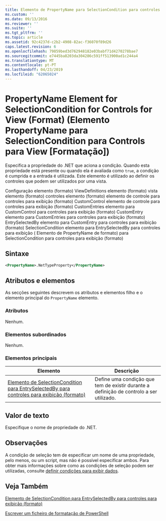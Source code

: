 ```yaml
---
title: Elemento de PropertyName para SelectionCondition para controles para exibição (formato) | Documentos da Microsoft
ms.custom: ''
ms.date: 09/13/2016
ms.reviewer: ''
ms.suite: ''
ms.tgt_pltfrm: ''
ms.topic: article
ms.assetid: 92c4237d-c2b2-4908-82ac-f36070f89d26
caps.latest.revision: 6
ms.openlocfilehash: 79859bed3d762948182e03babf71d4270278bae7
ms.sourcegitcommit: e7445ba8203da304286c591ff513900ad1c244a4
ms.translationtype: MT
ms.contentlocale: pt-PT
ms.lasthandoff: 04/23/2019
ms.locfileid: "62065024"
---
```

# <a name="propertyname-element-for-selectioncondition-for-controls-for-view-format"></a>PropertyName Element for SelectionCondition for Controls for View (Format) (Elemento PropertyName para SelectionCondition para Controls para View [Formatação])

Especifica a propriedade do .NET que aciona a condição. Quando esta propriedade está presente ou quando ela é avaliada como `true`, a condição é cumprida e a entrada é utilizada. Este elemento é utilizado ao definir os controles que podem ser utilizados por uma vista.

Configuração elemento (formato) ViewDefinitions elemento (formato) vista elemento (formato) controles elemento (formato) elemento de controle para controles para exibição (formato) CustomControl elemento de controle para controles para exibição (formato) CustomEntries elemento para CustomControl para controles para exibição (formato) CustomEntry elemento para CustomEntries para controles para exibição (formato) EntrySelectedBy elemento para CustomEntry para controles para exibição (formato) SelectionCondition elemento para EntrySelectedBy para controles para exibição ( Elemento de PropertyName de formato) para SelectionCondition para controles para exibição (formato)

## <a name="syntax"></a>Sintaxe

```xml
<PropertyName>.NetTypeProperty</PropertyName>
```

## <a name="attributes-and-elements"></a>Atributos e elementos

As secções seguintes descrevem os atributos e elementos filho e o elemento principal do `PropertyName` elemento.

### <a name="attributes"></a>Atributos

Nenhum.

### <a name="child-elements"></a>Elementos subordinados

Nenhum.

### <a name="parent-elements"></a>Elementos principais

|Elemento|Descrição|
|-------------|-----------------|
|[Elemento de SelectionCondition para EntrySelectedBy para controles para exibição (formato)](./selectioncondition-element-for-entryselectedby-for-controls-for-view-format.md)|Define uma condição que tem de existir durante a definição de controlo a ser utilizado.|

## <a name="text-value"></a>Valor de texto

Especifique o nome de propriedade do .NET.

## <a name="remarks"></a>Observações

A condição de seleção tem de especificar um nome de uma propriedade, pelo menos, ou um script, mas não é possível especificar ambos. Para obter mais informações sobre como as condições de seleção podem ser utilizadas, consulte [definir condições para exibir dados](./defining-conditions-for-displaying-data.md).

## <a name="see-also"></a>Veja Também

[Elemento de SelectionCondition para EntrySelectedBy para controles para exibição (formato)](./selectioncondition-element-for-entryselectedby-for-controls-for-view-format.md)

[Escrever um ficheiro de formatação de PowerShell](./writing-a-powershell-formatting-file.md)
